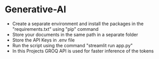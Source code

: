 # Generative-AI
- Create a separate environment and install the packages in the "requirements.txt" using "pip" command
- Store your documents in the same path in a separate folder
- Store the API Keys in .env file
- Run the script using the command "streamlit run app.py"
- In this Projects GROQ API is used for faster inference of the tokens
